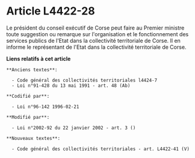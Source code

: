 # Article L4422-28

Le président du conseil exécutif de Corse peut faire au Premier ministre toute suggestion ou remarque sur l'organisation et
le fonctionnement des services publics de l'Etat dans la collectivité territoriale de Corse. Il en informe le représentant de
l'Etat dans la collectivité territoriale de Corse.

**Liens relatifs à cet article**

	**Anciens textes**:

	  - Code général des collectivités territoriales l4424-7
	  - Loi n°91-428 du 13 mai 1991 - art. 48 (Ab)

	**Codifié par**:

	  - Loi n°96-142 1996-02-21

	**Modifié par**:

	  - Loi n°2002-92 du 22 janvier 2002 - art. 3 ()

	**Nouveaux textes**:

	  - Code général des collectivités territoriales - art. L4422-41 (V)
